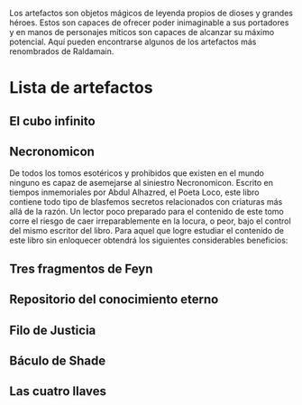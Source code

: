 Los artefactos son objetos mágicos de leyenda propios de dioses y grandes héroes. Estos son capaces de ofrecer poder inimaginable a sus portadores y en manos de personajes míticos son capaces de alcanzar su máximo potencial. Aquí pueden encontrarse algunos de los artefactos más renombrados de Raldamain.

# Lista de artefactos

## El cubo infinito

## Necronomicon

De todos los tomos esotéricos y prohibidos que existen en el mundo ninguno es capaz de asemejarse al siniestro Necronomicon. Escrito en tiempos inmemoriales por Abdul Alhazred, el Poeta Loco, este libro contiene todo tipo de blasfemos secretos relacionados con criaturas más allá de la razón. Un lector poco preparado para el contenido de este tomo corre el riesgo de caer irreparablemente en la locura, o peor, bajo el control del mismo escritor del libro. Para aquel que logre estudiar el contenido de este libro sin enloquecer obtendrá los siguientes considerables beneficios:

## Tres fragmentos de Feyn

## Repositorio del conocimiento eterno

## Filo de Justicia

## Báculo de Shade

## Las cuatro llaves